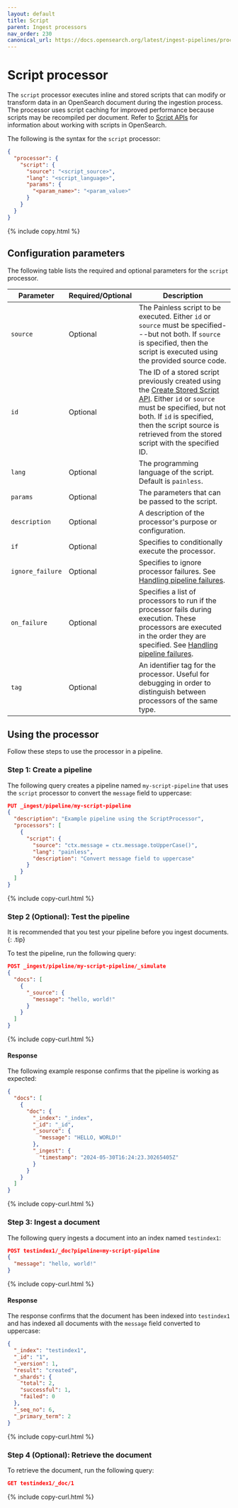```yaml
---
layout: default
title: Script
parent: Ingest processors
nav_order: 230
canonical_url: https://docs.opensearch.org/latest/ingest-pipelines/processors/script/
---
```


# Script processor

The `script` processor executes inline and stored scripts that can modify or transform data in an OpenSearch document during the ingestion process. The processor uses script caching for improved performance because scripts may be recompiled per document. Refer to [Script APIs]({{site.url}}{{site.baseurl}}/api-reference/script-apis/index/) for information about working with scripts in OpenSearch. 

The following is the syntax for the `script` processor:

```json
{
  "processor": {
    "script": {
      "source": "<script_source>",
      "lang": "<script_language>",
      "params": {
        "<param_name>": "<param_value>"
      }
    }
  }
}
```
{% include copy.html %}

## Configuration parameters

The following table lists the required and optional parameters for the `script` processor.

| Parameter  | Required/Optional  | Description  |
|---|---|---|
`source`  | Optional  | The Painless script to be executed. Either `id` or `source` must be specified---but not both. If `source` is specified, then the script is executed using the provided source code.
`id` | Optional | The ID of a stored script previously created using the [Create Stored Script API]({{site.url}}{{site.baseurl}}/api-reference/script-apis/create-stored-script/). Either `id` or `source` must be specified, but not both. If `id` is specified, then the script source is retrieved from the stored script with the specified ID. 
`lang`  | Optional  | The programming language of the script. Default is `painless`.
`params` | Optional |  The parameters that can be passed to the script.
`description`  | Optional  | A description of the processor's purpose or configuration.
`if` | Optional | Specifies to conditionally execute the processor.
`ignore_failure` | Optional | Specifies to ignore processor failures. See [Handling pipeline failures]({{site.url}}{{site.baseurl}}/ingest-pipelines/pipeline-failures/).
`on_failure` | Optional | Specifies a list of processors to run if the processor fails during execution. These processors are executed in the order they are specified. See [Handling pipeline failures]({{site.url}}{{site.baseurl}}/ingest-pipelines/pipeline-failures/).
`tag` | Optional | An identifier tag for the processor. Useful for debugging in order to distinguish between processors of the same type.

## Using the processor

Follow these steps to use the processor in a pipeline.

### Step 1: Create a pipeline

The following query creates a pipeline named `my-script-pipeline` that uses the `script` processor to convert the `message` field to uppercase: 

```json
PUT _ingest/pipeline/my-script-pipeline
{
  "description": "Example pipeline using the ScriptProcessor",
  "processors": [
    {
      "script": {
        "source": "ctx.message = ctx.message.toUpperCase()",
        "lang": "painless",
        "description": "Convert message field to uppercase"
      }
    }
  ]
}
```
{% include copy-curl.html %}

### Step 2 (Optional): Test the pipeline

It is recommended that you test your pipeline before you ingest documents.
{: .tip}

To test the pipeline, run the following query:

```json
POST _ingest/pipeline/my-script-pipeline/_simulate
{
  "docs": [
    {
      "_source": {
        "message": "hello, world!"
      }
    }
  ]
}
```
{% include copy-curl.html %}

#### Response

The following example response confirms that the pipeline is working as expected:

```json
{
  "docs": [
    {
      "doc": {
        "_index": "_index",
        "_id": "_id",
        "_source": {
          "message": "HELLO, WORLD!"
        },
        "_ingest": {
          "timestamp": "2024-05-30T16:24:23.30265405Z"
        }
      }
    }
  ]
}
```
{% include copy-curl.html %}

### Step 3: Ingest a document 

The following query ingests a document into an index named `testindex1`:

```json
POST testindex1/_doc?pipeline=my-script-pipeline
{
  "message": "hello, world!"
}
```
{% include copy-curl.html %}

#### Response

The response confirms that the document has been indexed into `testindex1` and has indexed all documents with the `message` field converted to uppercase:

```json
{
  "_index": "testindex1",
  "_id": "1",
  "_version": 1,
  "result": "created",
  "_shards": {
    "total": 2,
    "successful": 1,
    "failed": 0
  },
  "_seq_no": 6,
  "_primary_term": 2
}
```
{% include copy-curl.html %}

### Step 4 (Optional): Retrieve the document

To retrieve the document, run the following query:

```json
GET testindex1/_doc/1
```
{% include copy-curl.html %}
